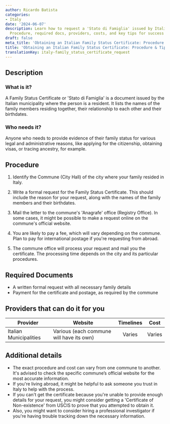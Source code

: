 ```yaml
---
author: Ricardo Batista
categories:
- Italy
date: '2024-06-07'
description: Learn how to request a 'Stato di Famiglia' issued by Italian municipalities.
  Procedure, required docs, providers, costs, and key tips for success included.
draft: false
meta_title: 'Obtaining an Italian Family Status Certificate: Procedure & Tips'
title: 'Obtaining an Italian Family Status Certificate: Procedure & Tips'
translationKey: italy-family_status_certificate_request
---
```



## Description
### What is it?
A Family Status Certificate or 'Stato di Famiglia' is a document issued by the Italian municipality where the person is a resident. It lists the names of the family members residing together, their relationship to each other and their birthdates.

### Who needs it?
Anyone who needs to provide evidence of their family status for various legal and administrative reasons, like applying for the citizenship, obtaining visas, or tracing ancestry, for example.

## Procedure

1. Identify the Commune (City Hall) of the city where your family resided in Italy.

2. Write a formal request for the Family Status Certificate. This should include the reason for your request, along with the names of the family members and their birthdates. 

3. Mail the letter to the commune's 'Anagrafe' office (Registry Office). In some cases, it might be possible to make a request online on the commune's official website.

4. You are likely to pay a fee, which will vary depending on the commune. Plan to pay for international postage if you're requesting from abroad.

5. The commune office will process your request and mail you the certificate. The processing time depends on the city and its particular procedures.

## Required Documents
- A written formal request with all necessary family details
- Payment for the certificate and postage, as required by the commune

## Providers that can do it for you

| Provider        |     Website     |     Timelines    |       Cost      |
| --------------- | --------------- |  :-------------: | :-------------: |
| Italian Municipalities     |  Various (each commune will have its own)      |      Varies      |        Varies       |

## Additional details
- The exact procedure and cost can vary from one commune to another. It's advised to check the specific commune’s official website for the most accurate information.
- If you're living abroad, it might be helpful to ask someone you trust in Italy to help with the process.
- If you can't get the certificate because you're unable to provide enough details for your request, you might consider getting a 'Certificate of Non-existence' from USCIS to prove that you attempted to obtain it. 
- Also, you might want to consider hiring a professional investigator if you're having trouble tracking down the necessary information.